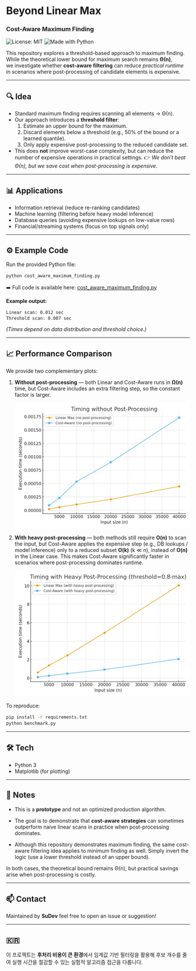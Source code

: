 # Beyond Linear Max
### Cost-Aware Maximum Finding

![License: MIT](https://img.shields.io/badge/License-MIT-green.svg)
![Made with Python](https://img.shields.io/badge/Python-3.x-blue)

This repository explores a threshold-based approach to maximum finding.  
While the theoretical lower bound for maximum search remains **Θ(n)**,  
we investigate whether **cost-aware filtering** can reduce *practical runtime*  
in scenarios where post-processing of candidate elements is expensive.

---

## 🔍 Idea
- Standard maximum finding requires scanning all elements → Θ(n).
- Our approach introduces a **threshold filter**:
  1. Estimate an upper bound for the maximum.
  2. Discard elements below a threshold (e.g., 50% of the bound or a learned quantile).
  3. Only apply expensive post-processing to the reduced candidate set.
- This does **not** improve worst-case complexity, but can reduce the number of expensive operations in practical settings.
👉 *We don’t beat Θ(n), but we save cost when post-processing is expensive.*

---

## 📊 Applications
- Information retrieval (reduce re-ranking candidates)
- Machine learning (filtering before heavy model inference)
- Database queries (avoiding expensive lookups on low-value rows)
- Financial/streaming systems (focus on top signals only)

---

## ⚙️ Example Code
Run the provided Python file:

```bash
python cost_aware_maximum_finding.py
```

➡️ Full code is available here: [cost_aware_maximum_finding.py](./cost_aware_maximum_finding.py)

**Example output:**
```text
Linear scan: 0.012 sec
Threshold scan: 0.007 sec
```

*(Times depend on data distribution and threshold choice.)*

---

## 📈 Performance Comparison

We provide two complementary plots:

1. **Without post-processing** — both Linear and Cost-Aware runs in **Ω(n)** time,
but Cost-Aware includes an extra filtering step, so the constant factor is larger.
   
   ![no-post](./benchmark_no_post.png)

3. **With heavy post-processing** — both methods still require **O(n)** to scan the input, but Cost-Aware applies the expensive step (e.g., DB lookups / model inference) only to a reduced subset **O(k)** (k ≪ n), instead of **O(n)** in the Linear case. This makes Cost-Aware significantly faster in scenarios where post-processing dominates runtime.
   
   ![with-post](./benchmark_with_post.png)

To reproduce:

```bash
pip install -r requirements.txt
python benchmark.py
```

---

## 🛠️ Tech
- Python 3
- Matplotlib (for plotting)

---

## 📌 Notes
- This is a **prototype** and not an optimized production algorithm.
- The goal is to demonstrate that **cost-aware strategies** can sometimes outperform naive linear scans in practice when post-processing dominates.
  
- Although this repository demonstrates maximum finding, the same cost-aware filtering idea applies to minimum finding as well.
Simply invert the logic (use a lower threshold instead of an upper bound).

In both cases, the theoretical bound remains Θ(n), but practical savings arise when post-processing is costly.

---

## 📫 Contact
Maintained by **SuDev**
feel free to open an issue or suggestion!

---

## 🇰🇷
이 프로젝트는 **후처리 비용이 큰 환경**에서 
임계값 기반 필터링을 활용해 
후보 개수를 줄여 실행 시간을 절감할 수 있는 
실험적 알고리즘 접근을 다룹니다.
